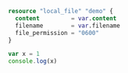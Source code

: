 ```terraform
resource "local_file" "demo" {
  content         = var.content
  filename        = var.filename
  file_permission = "0600"
}
```

```js
var x = 1
console.log(x)
```
